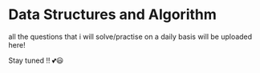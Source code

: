 <h1> Data Structures and Algorithm </h1>
<p> all the questions that i will solve/practise on a daily basis will be uploaded here!  </p>
<p> Stay tuned !!  💕😃</p>
